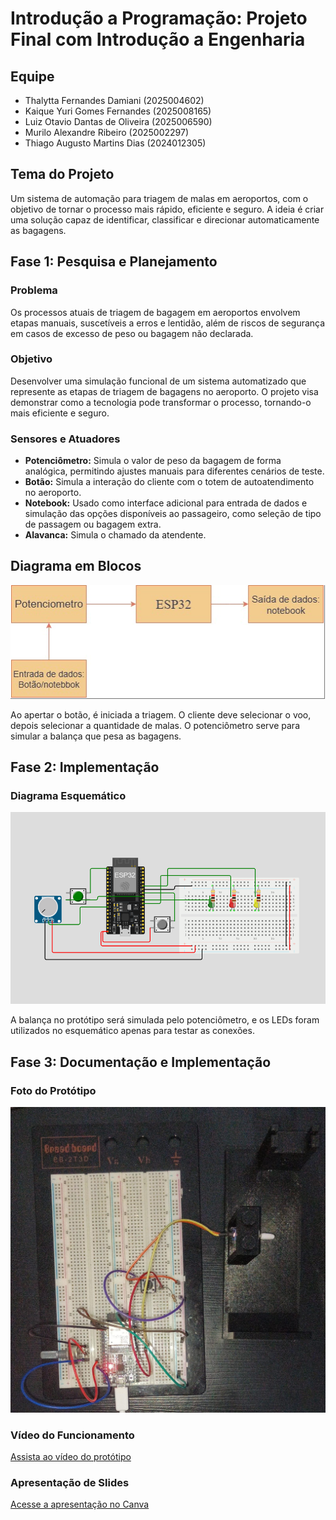 # Introdução a Programação: Projeto Final com Introdução a Engenharia

## Equipe
- Thalytta Fernandes Damiani (2025004602)
- Kaique Yuri Gomes Fernandes (2025008165)
- Luiz Otavio Dantas de Oliveira (2025006590)
- Murilo Alexandre Ribeiro (2025002297)
- Thiago Augusto Martins Dias (2024012305)

## Tema do Projeto
Um sistema de automação para triagem de malas em aeroportos, com o objetivo de tornar o processo mais rápido, eficiente e seguro. A ideia é criar uma solução capaz de identificar, classificar e direcionar automaticamente as bagagens.

## Fase 1: Pesquisa e Planejamento
### Problema
Os processos atuais de triagem de bagagem em aeroportos envolvem etapas manuais, suscetíveis a erros e lentidão, além de riscos de segurança em casos de excesso de peso ou bagagem não declarada.

### Objetivo
Desenvolver uma simulação funcional de um sistema automatizado que represente as etapas de triagem de bagagens no aeroporto. O projeto visa demonstrar como a tecnologia pode transformar o processo, tornando-o mais eficiente e seguro.

### Sensores e Atuadores
- **Potenciômetro:** Simula o valor de peso da bagagem de forma analógica, permitindo ajustes manuais para diferentes cenários de teste.
- **Botão:** Simula a interação do cliente com o totem de autoatendimento no aeroporto.
- **Notebook:** Usado como interface adicional para entrada de dados e simulação das opções disponíveis ao passageiro, como seleção de tipo de passagem ou bagagem extra.
- **Alavanca:** Simula o chamado da atendente.

## Diagrama em Blocos
![Diagrama em blocos](./igm/foto.PNG)

Ao apertar o botão, é iniciada a triagem. O cliente deve selecionar o voo, depois selecionar a quantidade de malas. O potenciômetro serve para simular a balança que pesa as bagagens.

## Fase 2: Implementação

### Diagrama Esquemático
![Diagrama esquemático](./igm/fotassa.png)

A balança no protótipo será simulada pelo potenciômetro, e os LEDs foram utilizados no esquemático apenas para testar as conexões.

## Fase 3: Documentação e Implementação

### Foto do Protótipo
![Foto do protótipo](./igm/fotomassa.png.jpeg)

### Vídeo do Funcionamento
[Assista ao vídeo do protótipo](./igm/video.mp4.mp4)

### Apresentação de Slides
[Acesse a apresentação no Canva](https://www.canva.com/design/DAGsgLRd9uo/cUJDnLFe_8s644AO9DIBEw/edit?utm_content=DAGsgLRd9uo&utm_campaign=designshare&utm_medium=link2&utm_source=sharebutton)
